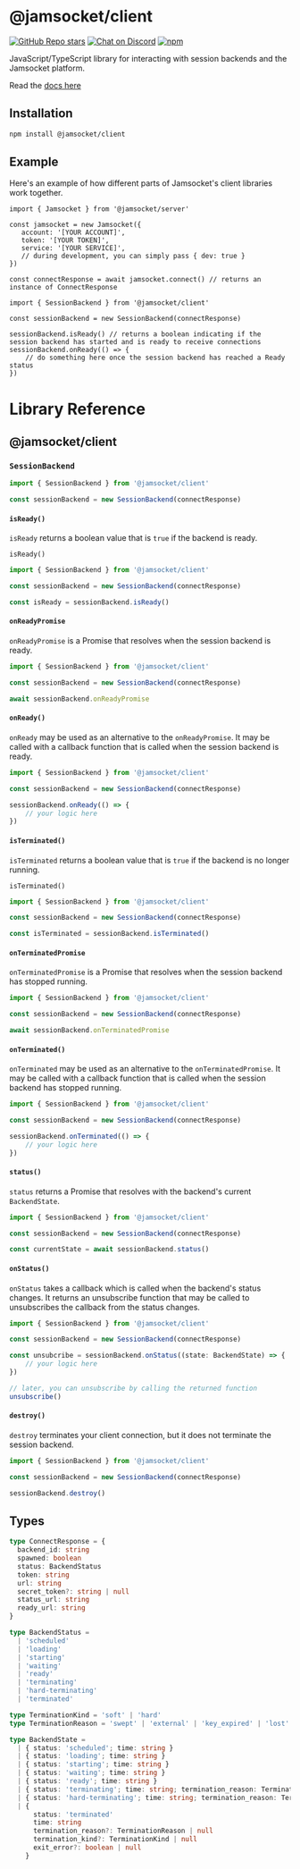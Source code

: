# @jamsocket/client

[![GitHub Repo stars](https://img.shields.io/github/stars/jamsocket/jamsocket?style=social)](https://github.com/jamsocket/jamsocket)
[![Chat on Discord](https://img.shields.io/discord/939641163265232947)](https://discord.gg/N5sEpsuhh9)
[![npm](https://img.shields.io/npm/v/@jamsocket/client)](https://www.npmjs.com/package/@jamsocket/client)

JavaScript/TypeScript library for interacting with session backends and the Jamsocket platform.

Read the [docs here](https://docs.jamsocket.com)

## Installation
```bash copy
npm install @jamsocket/client
```

## Example

Here's an example of how different parts of Jamsocket's client libraries work together.

```tsx filename="server.tsx"
import { Jamsocket } from '@jamsocket/server'

const jamsocket = new Jamsocket({
   account: '[YOUR ACCOUNT]',
   token: '[YOUR TOKEN]',
   service: '[YOUR SERVICE]',
   // during development, you can simply pass { dev: true }
})

const connectResponse = await jamsocket.connect() // returns an instance of ConnectResponse
```

```tsx filename="client.ts"
import { SessionBackend } from '@jamsocket/client'

const sessionBackend = new SessionBackend(connectResponse)

sessionBackend.isReady() // returns a boolean indicating if the session backend has started and is ready to receive connections
sessionBackend.onReady(() => {
    // do something here once the session backend has reached a Ready status
})
```

# Library Reference

## @jamsocket/client

### `SessionBackend`

```js
import { SessionBackend } from '@jamsocket/client'

const sessionBackend = new SessionBackend(connectResponse)
```

#### `isReady()`
`isReady` returns a boolean value that is `true` if the backend is ready.

`isReady()`
```js {5}
import { SessionBackend } from '@jamsocket/client'

const sessionBackend = new SessionBackend(connectResponse)

const isReady = sessionBackend.isReady()
```

#### `onReadyPromise`
`onReadyPromise` is a Promise that resolves when the session backend is ready.

```js {5}
import { SessionBackend } from '@jamsocket/client'

const sessionBackend = new SessionBackend(connectResponse)

await sessionBackend.onReadyPromise
```

#### `onReady()`
`onReady` may be used as an alternative to the `onReadyPromise`. It may be called with a callback function that is called when the session backend is ready.

```js {5-7}
import { SessionBackend } from '@jamsocket/client'

const sessionBackend = new SessionBackend(connectResponse)

sessionBackend.onReady(() => {
    // your logic here
})
```

#### `isTerminated()`
`isTerminated` returns a boolean value that is `true` if the backend is no longer running.

`isTerminated()`
```js {5}
import { SessionBackend } from '@jamsocket/client'

const sessionBackend = new SessionBackend(connectResponse)

const isTerminated = sessionBackend.isTerminated()
```

#### `onTerminatedPromise`
`onTerminatedPromise` is a Promise that resolves when the session backend has stopped running.

```js {5}
import { SessionBackend } from '@jamsocket/client'

const sessionBackend = new SessionBackend(connectResponse)

await sessionBackend.onTerminatedPromise
```

#### `onTerminated()`
`onTerminated` may be used as an alternative to the `onTerminatedPromise`. It may be called with a callback function that is called when the session backend has stopped running.

```js {5-7}
import { SessionBackend } from '@jamsocket/client'

const sessionBackend = new SessionBackend(connectResponse)

sessionBackend.onTerminated(() => {
    // your logic here
})
```

#### `status()`
`status` returns a Promise that resolves with the backend's current `BackendState`.

```js {5}
import { SessionBackend } from '@jamsocket/client'

const sessionBackend = new SessionBackend(connectResponse)

const currentState = await sessionBackend.status()
```

#### `onStatus()`
`onStatus` takes a callback which is called when the backend's status changes. It returns an unsubscribe function that may be called to unsubscribes the callback from the status changes.

```js {5-7, 9-10}
import { SessionBackend } from '@jamsocket/client'

const sessionBackend = new SessionBackend(connectResponse)

const unsubcribe = sessionBackend.onStatus((state: BackendState) => {
    // your logic here
})

// later, you can unsubscribe by calling the returned function
unsubscribe()
```

#### `destroy()`
`destroy` terminates your client connection, but it does not terminate the session backend.

```js {5}
import { SessionBackend } from '@jamsocket/client'

const sessionBackend = new SessionBackend(connectResponse)

sessionBackend.destroy()
```

## Types

```ts
type ConnectResponse = {
  backend_id: string
  spawned: boolean
  status: BackendStatus
  token: string
  url: string
  secret_token?: string | null
  status_url: string
  ready_url: string
}

type BackendStatus =
  | 'scheduled'
  | 'loading'
  | 'starting'
  | 'waiting'
  | 'ready'
  | 'terminating'
  | 'hard-terminating'
  | 'terminated'

type TerminationKind = 'soft' | 'hard'
type TerminationReason = 'swept' | 'external' | 'key_expired' | 'lost' | 'startup_timeout'

type BackendState =
  | { status: 'scheduled'; time: string }
  | { status: 'loading'; time: string }
  | { status: 'starting'; time: string }
  | { status: 'waiting'; time: string }
  | { status: 'ready'; time: string }
  | { status: 'terminating'; time: string; termination_reason: TerminationReason }
  | { status: 'hard-terminating'; time: string; termination_reason: TerminationReason }
  | {
      status: 'terminated'
      time: string
      termination_reason?: TerminationReason | null
      termination_kind?: TerminationKind | null
      exit_error?: boolean | null
    }
```
